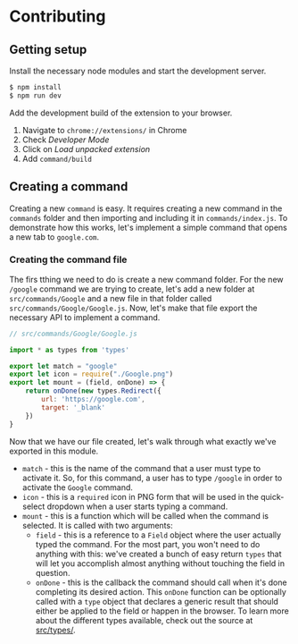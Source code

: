 # Contributing

## Getting setup

Install the necessary node modules and start the development server.

```bash
$ npm install
$ npm run dev
```

Add the development build of the extension to your browser.

1. Navigate to `chrome://extensions/` in Chrome
2. Check *Developer Mode*
3. Click on *Load unpacked extension*
4. Add `command/build`

## Creating a command

Creating a new `command` is easy. It requires creating a new command in the `commands` folder and then importing and including it in `commands/index.js`. To demonstrate how this works, let's implement a simple command that opens a new tab to `google.com`. 

### Creating the command file

The firs tthing we need to do is create a new command folder. For the new `/google` command we are trying to create, let's add a new folder at `src/commands/Google` and a new file in that folder called `src/commands/Google/Google.js`. Now, let's make that file export the necessary API to implement a command.


```javascript
// src/commands/Google/Google.js

import * as types from 'types'

export let match = "google"
export let icon = require("./Google.png")
export let mount = (field, onDone) => {
    return onDone(new types.Redirect({
        url: 'https://google.com',
        target: '_blank'
    })
}
```

Now that we have our file created, let's walk through what exactly we've exported in this module.

* `match` - this is the name of the command that a user must type to activate it. So, for this command, a user has to type `/google` in order to activate the `Google` command.
* `icon` - this is a `required` icon in PNG form that will be used in the quick-select dropdown when a user starts typing a command.
* `mount` - this is a function which will be called when the command is selected. It is called with two arguments:
    * `field` - this is a reference to a `Field` object where the user actually typed the command. For the most part, you won't need to do anything with this: we've created a bunch of easy return `types` that will let you accomplish almost anything without touching the field in question.
    * `onDone` - this is the callback the command should call when it's done completing its desired action. This `onDone` function can be optionally called with a `type` object that declares a generic result that should either be applied to the field or happen in the browser. To learn more about the different types available, check out the source at [src/types/](src/types).


